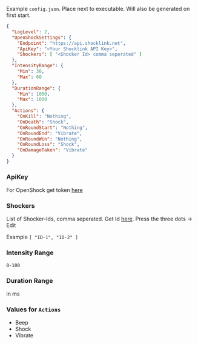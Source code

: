 ﻿Example `config.json`. Place next to executable. Will also be generated on first start.
```json
{
  "LogLevel": 2,
  "OpenShockSettings": {
    "Endpoint": "https://api.shocklink.net",
    "ApiKey": "<Your Shocklink API Key>",
    "Shockers": [ "<Shocker Id> comma seperated" ]
  },
  "IntensityRange": {
    "Min": 30,
    "Max": 60
  },
  "DurationRange": {
    "Min": 1000,
    "Max": 1000
  },
  "Actions": {
    "OnKill": "Nothing",
    "OnDeath": "Shock",
    "OnRoundStart": "Nothing",
    "OnRoundEnd": "Vibrate",
    "OnRoundWin": "Nothing",
    "OnRoundLoss": "Shock",
    "OnDamageTaken": "Vibrate"
  }
}
```

### ApiKey 
For OpenShock get token [here](https://shocklink.net/#/dashboard/tokens)

### Shockers
List of Shocker-Ids, comma seperated. Get Id [here](https://shocklink.net/#/dashboard/shockers/own). Press the three dots -> Edit

Example `[ "ID-1", "ID-2" ]`

### Intensity Range
`0-100`


### Duration Range
in ms

### Values for `Actions`
- Beep
- Shock
- Vibrate
